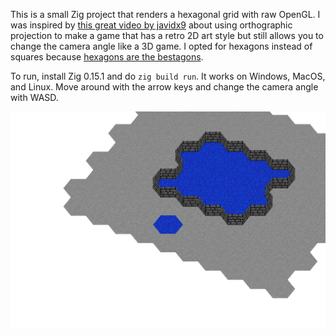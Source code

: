This is a small Zig project that renders a hexagonal grid with raw OpenGL. I was inspired by [this great video by javidx9](https://www.youtube.com/watch?v=Ql5VZGkL23o) about using orthographic projection to make a game that has a retro 2D art style but still allows you to change the camera angle like a 3D game. I opted for hexagons instead of squares because [hexagons are the bestagons](https://www.youtube.com/watch?v=thOifuHs6eY).

To run, install Zig 0.15.1 and do `zig build run`. It works on Windows, MacOS, and Linux. Move around with the arrow keys and change the camera angle with WASD.

![screenshot](screenshot.png)
